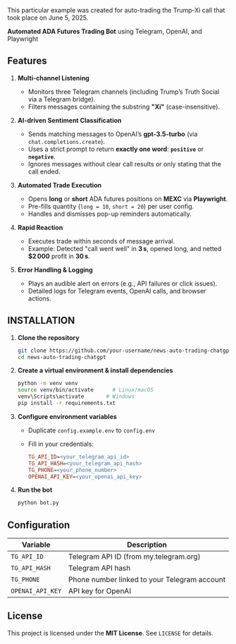This particular example was created for auto-trading the Trump-Xi call that took place on June 5, 2025.

**Automated ADA Futures Trading Bot** using Telegram, OpenAI, and Playwright

## Features

1. **Multi-channel Listening**
   * Monitors three Telegram channels (including Trump’s Truth Social via a Telegram bridge).
   * Filters messages containing the substring **"Xi"** (case-insensitive).

2. **AI-driven Sentiment Classification**
   * Sends matching messages to OpenAI’s **gpt-3.5-turbo** (via `chat.completions.create`).
   * Uses a strict prompt to return **exactly one word**: **`positive`** or **`negative`**.
   * Ignores messages without clear call results or only stating that the call ended.

3. **Automated Trade Execution**
   * Opens **long** or **short** ADA futures positions on **MEXC** via **Playwright**.
   * Pre-fills quantity (`long = 10`, `short = 20`) per user config.
   * Handles and dismisses pop-up reminders automatically.

4. **Rapid Reaction**
   * Executes trade within seconds of message arrival.
   * Example: Detected "call went well" in **3 s**, opened long, and netted **\$2 000** profit in **30 s**.

5. **Error Handling & Logging**
   * Plays an audible alert on errors (e.g., API failures or click issues).
   * Detailed logs for Telegram events, OpenAI calls, and browser actions.


## INSTALLATION

1. **Clone the repository**

   ```bash
   git clone https://github.com/your-username/news-auto-trading-chatgpt.git
   cd news-auto-trading-chatgpt
   ```

2. **Create a virtual environment & install dependencies**

   ```bash
   python -m venv venv
   source venv/bin/activate      # Linux/macOS
   venv\Scripts\activate       # Windows
   pip install -r requirements.txt
   ```

3. **Configure environment variables**

   * Duplicate `config.example.env` to `config.env`
   * Fill in your credentials:

     ```ini
     TG_API_ID=<your_telegram_api_id>
     TG_API_HASH=<your_telegram_api_hash>
     TG_PHONE=<your_phone_number>
     OPENAI_API_KEY=<your_openai_api_key>
     ```

4. **Run the bot**

   ```bash
   python bot.py
   ```

## Configuration

| Variable         | Description                                  |
| ---------------- | -------------------------------------------- |
| `TG_API_ID`      | Telegram API ID (from my.telegram.org)       |
| `TG_API_HASH`    | Telegram API hash                            |
| `TG_PHONE`       | Phone number linked to your Telegram account |
| `OPENAI_API_KEY` | API key for OpenAI                           |

## License

This project is licensed under the **MIT License**. See `LICENSE` for details.
